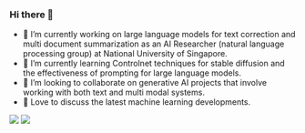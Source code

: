 ### Hi there 👋




- 🔭 I’m currently working on large language models for text correction and multi document summarization as an AI Researcher (natural language processing group) at National University of Singapore.
- 🌱 I’m currently learning Controlnet techniques for stable diffusion and the effectiveness of prompting for large language models.
- 👯 I’m looking to collaborate on generative AI projects that involve working with both text and multi modal systems.
- 💬 Love to discuss the latest machine learning developments.


[![](https://img.shields.io/badge/linkedin-%230077B5.svg?style=for-the-badge&logo=linkedin)](https://www.linkedin.com/in/srinivasan-nandakumar-978b76114)  [![](https://img.shields.io/badge/gmail-%230077B5.svg?style=for-the-badge&logo=gmail)](srini481@gmail.com)

<!-- <img src="https://github-readme-stats.vercel.app/api?username=srini-98&show_icons=true"/> -->




